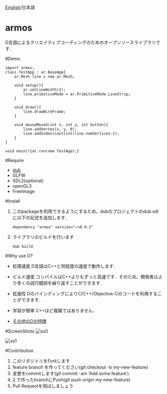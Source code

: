 [English](https://github.com/tanitta/armos/blob/master/README.md)/日本語

armos
====
D言語によるクリエイティブコーディングのためのオープンソースライブラリです．

#Demo
```
import armos;
class TestApp : ar.BaseApp{
	ar.Mesh line = new ar.Mesh;
	
	void setup(){
		ar.setLineWidth(2);
		line.primitiveMode = ar.PrimitiveMode.LineStrip;
	}
	
	void draw(){
		line.drawWireFrame;
	}
	
	void mouseMoved(int x, int y, int button){
		line.addVertex(x, y, 0);
		line.addIndex(cast(int)line.numVertices-1);
	}
}

void main(){ar.run(new TestApp);}
```

#Require
- [dub](http://code.dlang.org/)
- GLFW
- SDL2(optional)
- openGL3
- FreeImage

#Install
1. このpackageを利用できるようにするため，dubのプロジェクトのdub.sdlに以下の記述を追加します．
	```
	dependency "armos" version="~>0.0.1"
	```

2. ライブラリのビルドを行います
	```
	dub build
	```
	
#Why use D?
- 処理速度
D言語はC++と同程度の速度で動作します．

- ビルド速度
コンパイルはC++よりもずっと高速です．そのため，開発者はより多くの試行錯誤を繰り返すことができます．

- 拡張性
DのバインディングによりC/C++/Objective-Cのコードを利用することができます．

- 学習が簡単
C++ほど複雑ではありません．

- [その他のDの特徴](http://www.kmonos.net/alang/d/overview.html)

#ScreenShots
![ss0](https://41.media.tumblr.com/2297723261811b737966bc353aa3fb5b/tumblr_o1eruzJSFd1u9jb8mo1_1280.png)

![ss1](https://41.media.tumblr.com/34ca170f2fc91b8b7d789faa6fd85ba3/tumblr_o1bl8yAazQ1u9jb8mo2_r1_1280.png)

#Contribution
1. このリポジトリをForkします
2. feature branch を作ってください(git checkout -b my-new-feature)
3. 変更をcommitします(git commit -am 'Add some feature')
4. 2.で作ったbranchにPush(git push origin my-new-feature)
5. Pull Requestを飛ばしましょう
